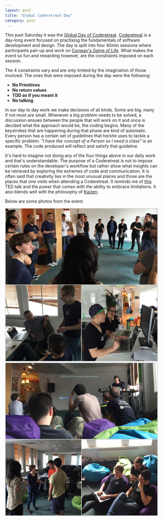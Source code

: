```yaml
---
layout: post
title: "Global Coderetreat Day"
category: post
---
```


This past Saturday it was the [Global Day of
Coderetreat](http://gdcr.coderetreat.org/).
[Coderetreat](http://coderetreat.org/) is a day-long event focused on
practising the fundamentals of software development and design. The
day is split into four 40min sessions where participants pair-up and
work on [Conway's Game of
Life](https://en.wikipedia.org/wiki/Conway%27s_Game_of_Life). What makes
the event so fun and rewarding however, are the constraints imposed on
each session.

The 4 constraints vary and are only limited by the imagination of those
involved. The ones that were imposed during the day were the following:

- **No Primitives**
- **No return values**
- **TDD as if you meant it**
- **No talking**

In our day to day work we make decisions of all kinds. Some are big,
many if not most are small. Whenever a big problem needs to be solved, a
discussion ensues between the people that will work on it and once is
decided what the approach would be, the coding begins. Many of the
keystrokes that are happening during that phase are kind of automatic.
Every person has a certain set of guidelines that he/she uses to tackle
a specific problem. *"I have the concept of a Person so I need a class"*
is an example. The code produced will reflect and satisfy that
guideline.

It's hard to imagine not doing any of the four things above in our daily
work and that's understandable. The purpose of a Coderetreat is not to
impose certain rules on the developer's workflow but rather show what insights
can be retrieved by exploring the extremes of code and communication. It
is often said that creativity lies in the most unusual places and those
are the places that one visits when attending a Coderetreat. It
reminds me of
[this](http://www.ted.com/talks/phil_hansen_embrace_the_shake) TED talk
and the power that comes with the ability to embrace limitations. It
also blends well with the philosophy of
[Kaizen](https://en.wikipedia.org/wiki/Kaizen).

Below are some photos from the event:

![Photo 1](/assets/gcrd.jpg)
![Photo 2](/assets/gcrd2.jpg)
